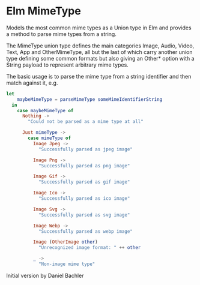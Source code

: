 # Elm MimeType

Models the most common mime types as a Union type in Elm and provides a method to 
parse mime types from a string.

The MimeType union type defines the main categories Image, Audio, Video, Text, App and OtherMimeType,
all but the last of which carry another union type defining some common formats but also giving
an Other* option with a String payload to represent arbitrary mime types.

The basic usage is to parse the mime type from a string identifier and then match against it, e.g.

```elm
let
    maybeMimeType = parseMimeType someMimeIdentifierString
  in
    case maybeMimeType of
      Nothing ->
        "Could not be parsed as a mime type at all"

      Just mimeType ->
        case mimeType of
          Image Jpeg ->
            "Successfully parsed as jpeg image"

          Image Png ->
            "Successfully parsed as png image"

          Image Gif ->
            "Successfully parsed as gif image"

          Image Ico ->
            "Successfully parsed as ico image"

          Image Svg ->
            "Successfully parsed as svg image"

          Image Webp ->
            "Successfully parsed as webp image"

          Image (OtherImage other)
            "Unrecognized image format: " ++ other

          _ ->
            "Non-image mime type"      
```

Initial version by Daniel Bachler
